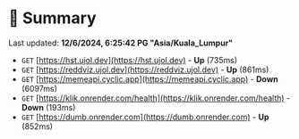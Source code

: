 # 📖 Summary
Last updated: **12/6/2024, 6:25:42 PG "Asia/Kuala_Lumpur"**

- `GET` [https://hst.ujol.dev](https://hst.ujol.dev) - **Up** (735ms)
- `GET` [https://reddviz.ujol.dev](https://reddviz.ujol.dev) - **Up** (861ms)
- `GET` [https://memeapi.cyclic.app](https://memeapi.cyclic.app) - **Down** (6097ms)
- `GET` [https://klik.onrender.com/health](https://klik.onrender.com/health) - **Down** (193ms)
- `GET` [https://dumb.onrender.com](https://dumb.onrender.com) - **Up** (852ms)
